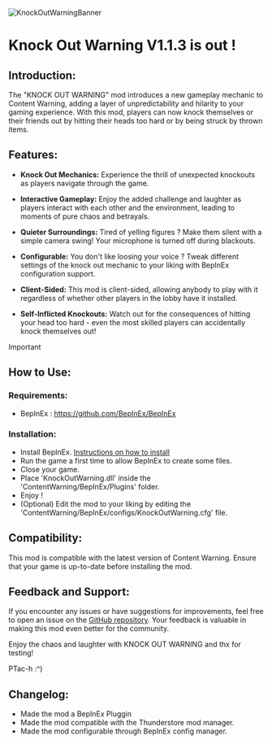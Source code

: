 ![KnockOutWarningBanner](https://github.com/PTac-h/KnockOutWarningMod/assets/152717609/15d616ce-230a-4c64-855d-c3b357678220)
# Knock Out Warning V1.1.3 is out ! 

## Introduction:

The "KNOCK OUT WARNING" mod introduces a new gameplay mechanic to Content Warning, adding a layer of unpredictability and hilarity to your gaming experience. With this mod, players can now knock themselves or their friends out by hitting their heads too hard or by being struck by thrown items.

## Features:

- **Knock Out Mechanics:** Experience the thrill of unexpected knockouts as players navigate through the game.
  
- **Interactive Gameplay:** Enjoy the added challenge and laughter as players interact with each other and the environment, leading to moments of pure chaos and betrayals.
  
- **Quieter Surroundings:** Tired of yelling figures ? Make them silent with a simple camera swing! Your microphone is turned off during blackouts.

- **Configurable:** You don't like loosing your voice ? Tweak different settings of the knock out mechanic to your liking with BepInEx configuration support.

- **Client-Sided:** This mod is client-sided, allowing anybody to play with it regardless of whether other players in the lobby have it installed.

- **Self-Inflicted Knockouts:** Watch out for the consequences of hitting your head too hard - even the most skilled players can accidentally knock themselves out!

> [!IMPORTANT] 
>## How to Use:
>### Requirements:
>- BepInEx : https://github.com/BepInEx/BepInEx
>### Installation:
>- Install BepInEx. [Instructions on how to install](https://docs.bepinex.dev/articles/user_guide/installation/index.html)
>- Run the game a first time to allow BepInEx to create some files.
>- Close your game.
>- Place 'KnockOutWarning.dll' inside the 'ContentWarning/BepInEx/Plugins' folder.
>- Enjoy !
>- (Optional) Edit the mod to your liking by editing the 'ContentWarning/BepInEx/configs/KnockOutWarning.cfg' file.

## Compatibility:

This mod is compatible with the latest version of Content Warning. Ensure that your game is up-to-date before installing the mod.

## Feedback and Support:

If you encounter any issues or have suggestions for improvements, feel free to open an issue on the [GitHub repository](https://github.com/PTac-h/KnockOutWarningMod). Your feedback is valuable in making this mod even better for the community.

Enjoy the chaos and laughter with KNOCK OUT WARNING and thx for testing!

PTac-h
 :^)

## Changelog:
- Made the mod a BepInEx Pluggin
- Made the mod compatible with the Thunderstore mod manager.
- Made the mod configurable through BepInEx config manager.
